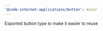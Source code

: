 ```yaml
---
'@code-internet-applications/button': minor
---
```


Exported button type to make it easier to reuse
